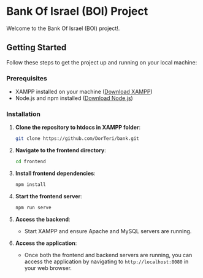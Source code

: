 # Bank Of Israel (BOI) Project

Welcome to the Bank Of Israel (BOI) project!.

## Getting Started

Follow these steps to get the project up and running on your local machine:

### Prerequisites

- XAMPP installed on your machine ([Download XAMPP](https://www.apachefriends.org/index.html))
- Node.js and npm installed ([Download Node.js](https://nodejs.org/))

### Installation

1. **Clone the repository to htdocs in XAMPP folder**:

    ```bash
    git clone https://github.com/DorTeri/bank.git
    ```

2. **Navigate to the frontend directory**:

    ```bash
    cd frontend
    ```

3. **Install frontend dependencies**:

    ```bash
    npm install
    ```

4. **Start the frontend server**:

    ```bash
    npm run serve
    ```

5. **Access the backend**:

   - Start XAMPP and ensure Apache and MySQL servers are running.

7. **Access the application**:

   - Once both the frontend and backend servers are running, you can access the application by navigating to `http://localhost:8080` in your web browser.
